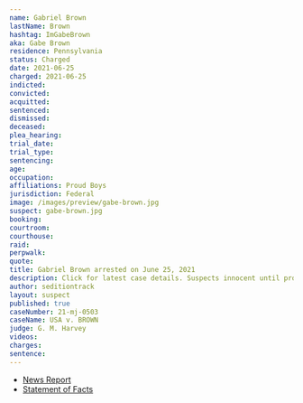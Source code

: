 ```yaml
---
name: Gabriel Brown
lastName: Brown
hashtag: ImGabeBrown
aka: Gabe Brown
residence: Pennsylvania
status: Charged
date: 2021-06-25
charged: 2021-06-25
indicted:
convicted:
acquitted:
sentenced:
dismissed:
deceased:
plea_hearing:
trial_date:
trial_type:
sentencing:
age:
occupation:
affiliations: Proud Boys
jurisdiction: Federal
image: /images/preview/gabe-brown.jpg
suspect: gabe-brown.jpg
booking:
courtroom:
courthouse:
raid:
perpwalk:
quote:
title: Gabriel Brown arrested on June 25, 2021
description: Click for latest case details. Suspects innocent until proven guilty.
author: seditiontrack
layout: suspect
published: true
caseNumber: 21-mj-0503
caseName: USA v. BROWN
judge: G. M. Harvey
videos:
charges:
sentence:
---
```

- [News Report](https://www.wusa9.com/article/news/national/capitol-riots/youtuber-zvonimir-jurlina-charged-in-capitol-riot-says-donald-trump-should-pay-his-legal-fees-this-all-happened-because-of-you-gabriel-brown/65-f3712eae-0bba-4274-96d0-c3672437a7eb)
- [Statement of Facts](https://www.justice.gov/usao-dc/case-multi-defendant/file/1407951/download)
